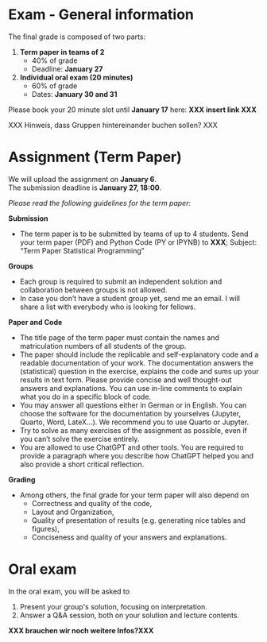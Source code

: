# Exam - General information 

The final grade is composed of two parts: 
1. **Term paper in teams of 2**
    - 40% of grade
    - Deadline: **January 27**
2. **Individual oral exam (20 minutes)**
    - 60% of grade
    - Dates: **January 30 and 31**

Please book your 20 minute slot until **January 17** here: **XXX insert link XXX** 

XXX Hinweis, dass Gruppen hintereinander buchen sollen? XXX

# Assignment (Term Paper)

We will upload the assignment on **January 6**.\
The submission deadline is **January 27, 18:00**.


*Please read the following guidelines for the term paper:*

**Submission**
- The term paper is to be submitted by teams of up to 4 students. Send your term paper (PDF) and Python Code (PY or IPYNB) to **XXX**; Subject: “Term Paper Statistical Programming”

**Groups**
- Each group is required to submit an independent solution and collaboration between groups is not allowed.
- In case you don’t have a student group yet, send me an email. I will share a list with everybody who is looking for fellows.


**Paper and Code**
- The title page of the term paper must contain the names and matriculation numbers of all students of the group.
- The paper should include the replicable and self-explanatory code and a readable documentation of your work. The documentation answers the (statistical) question in the exercise, explains the code and sums up your results in text form. Please provide concise and well thought-out answers and explanations. You can use in-line comments to explain what you do in a specific block of code.
- You may answer all questions either in German or in English. You can choose the software for the documentation by yourselves (Jupyter, Quarto, Word, LateX…). We recommend you to use Quarto or Jupyter.
- Try to solve as many exercises of the assignment as possible, even if you can’t solve the exercise entirely.
- You are allowed to use ChatGPT and other tools. You are required to provide a paragraph where you describe how ChatGPT helped you and also provide a short critical reflection.

**Grading**
- Among others, the final grade for your term paper will also depend on
    - Correctness and quality of the code,
    - Layout and Organization,
    - Quality of presentation of results (e.g. generating nice tables and figures),
    - Conciseness and quality of your answers and explanations.

# Oral exam 

In the oral exam, you will be asked to 
1. Present your group's solution, focusing on interpretation.
2. Answer a Q&A session, both on your solution and lecture contents. 

**XXX brauchen wir noch weitere  Infos?XXX**